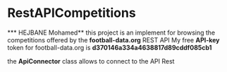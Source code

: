 # RestAPICompetitions
*** HEJBANE Mohamed**
this project is an implement for browsing the competitions offered by the **football-data.org** REST API
My free **API-key** token for football-data.org is **d370146a334a4638817d89cddf085cb1**

the **ApiConnector** class allows to connect to the API Rest
